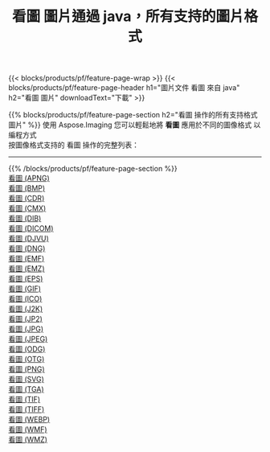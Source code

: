 ﻿---
title: 看圖 圖片通過 java，所有支持的圖片格式 
weight: 3920
url: /zh-hant/java/viewer 
lang: zh-hant
langdirlevel: 2
locales: zh-hans,ja,it,ru,de,es,fr,nl,id,lt,pl,pt,vi,tr,ko,zh-hant,ar,hi,th,sv,cs,uk,he
description: 使用 Aspose.Imaging 你可以輕鬆地通過 java 獲取 看圖 圖像
---

{{< blocks/products/pf/feature-page-wrap >}}
{{< blocks/products/pf/feature-page-header h1="圖片文件 看圖 來自 java" h2="看圖 圖片" downloadText="下載" >}}


{{% blocks/products/pf/feature-page-section  h2="看圖 操作的所有支持格式 圖片" %}}
使用 Aspose.Imaging 您可以輕鬆地將 **看圖** 應用於不同的圖像格式 以編程方式
<br/>
按圖像格式支持的 看圖 操作的完整列表：
<hr/>
{{% /blocks/products/pf/feature-page-section %}}
<div class="container-fluid productfamilypage bg-gray">
    <div class="convertypes bg-gray agp-content section">
        <div class="container">
		<div class="row other-converters">
		    <div class='col-md-2 other-converter remove-lp remove-rp'><a href="/imaging/zh-hant/java/viewer/apng" >看圖 (APNG)</a></div><div class='col-md-2 other-converter remove-lp remove-rp'><a href="/imaging/zh-hant/java/viewer/bmp" >看圖 (BMP)</a></div><div class='col-md-2 other-converter remove-lp remove-rp'><a href="/imaging/zh-hant/java/viewer/cdr" >看圖 (CDR)</a></div><div class='col-md-2 other-converter remove-lp remove-rp'><a href="/imaging/zh-hant/java/viewer/cmx" >看圖 (CMX)</a></div><div class='col-md-2 other-converter remove-lp remove-rp'><a href="/imaging/zh-hant/java/viewer/dib" >看圖 (DIB)</a></div><div class='col-md-2 other-converter remove-lp remove-rp'><a href="/imaging/zh-hant/java/viewer/dicom" >看圖 (DICOM)</a></div><div class='col-md-2 other-converter remove-lp remove-rp'><a href="/imaging/zh-hant/java/viewer/djvu" >看圖 (DJVU)</a></div><div class='col-md-2 other-converter remove-lp remove-rp'><a href="/imaging/zh-hant/java/viewer/dng" >看圖 (DNG)</a></div><div class='col-md-2 other-converter remove-lp remove-rp'><a href="/imaging/zh-hant/java/viewer/emf" >看圖 (EMF)</a></div><div class='col-md-2 other-converter remove-lp remove-rp'><a href="/imaging/zh-hant/java/viewer/emz" >看圖 (EMZ)</a></div><div class='col-md-2 other-converter remove-lp remove-rp'><a href="/imaging/zh-hant/java/viewer/eps" >看圖 (EPS)</a></div><div class='col-md-2 other-converter remove-lp remove-rp'><a href="/imaging/zh-hant/java/viewer/gif" >看圖 (GIF)</a></div><div class='col-md-2 other-converter remove-lp remove-rp'><a href="/imaging/zh-hant/java/viewer/ico" >看圖 (ICO)</a></div><div class='col-md-2 other-converter remove-lp remove-rp'><a href="/imaging/zh-hant/java/viewer/j2k" >看圖 (J2K)</a></div><div class='col-md-2 other-converter remove-lp remove-rp'><a href="/imaging/zh-hant/java/viewer/jp2" >看圖 (JP2)</a></div><div class='col-md-2 other-converter remove-lp remove-rp'><a href="/imaging/zh-hant/java/viewer/jpg" >看圖 (JPG)</a></div><div class='col-md-2 other-converter remove-lp remove-rp'><a href="/imaging/zh-hant/java/viewer/jpeg" >看圖 (JPEG)</a></div><div class='col-md-2 other-converter remove-lp remove-rp'><a href="/imaging/zh-hant/java/viewer/odg" >看圖 (ODG)</a></div><div class='col-md-2 other-converter remove-lp remove-rp'><a href="/imaging/zh-hant/java/viewer/otg" >看圖 (OTG)</a></div><div class='col-md-2 other-converter remove-lp remove-rp'><a href="/imaging/zh-hant/java/viewer/png" >看圖 (PNG)</a></div><div class='col-md-2 other-converter remove-lp remove-rp'><a href="/imaging/zh-hant/java/viewer/svg" >看圖 (SVG)</a></div><div class='col-md-2 other-converter remove-lp remove-rp'><a href="/imaging/zh-hant/java/viewer/tga" >看圖 (TGA)</a></div><div class='col-md-2 other-converter remove-lp remove-rp'><a href="/imaging/zh-hant/java/viewer/tif" >看圖 (TIF)</a></div><div class='col-md-2 other-converter remove-lp remove-rp'><a href="/imaging/zh-hant/java/viewer/tiff" >看圖 (TIFF)</a></div><div class='col-md-2 other-converter remove-lp remove-rp'><a href="/imaging/zh-hant/java/viewer/webp" >看圖 (WEBP)</a></div><div class='col-md-2 other-converter remove-lp remove-rp'><a href="/imaging/zh-hant/java/viewer/wmf" >看圖 (WMF)</a></div><div class='col-md-2 other-converter remove-lp remove-rp'><a href="/imaging/zh-hant/java/viewer/wmz" >看圖 (WMZ)</a></div>
                </div>
        </div>
    </div>
</div>
<br/>

